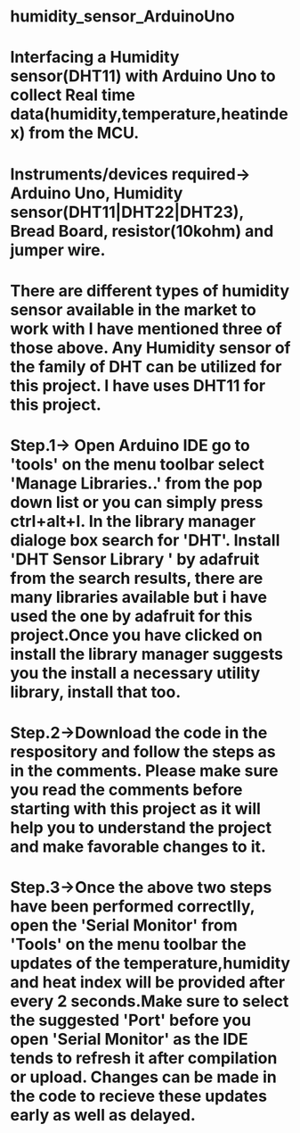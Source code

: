 # humidity_sensor_ArduinoUno
# Interfacing a Humidity sensor(DHT11) with Arduino Uno to collect Real time data(humidity,temperature,heatindex) from the MCU.
# Instruments/devices required-> Arduino Uno, Humidity sensor(DHT11|DHT22|DHT23), Bread Board, resistor(10kohm) and jumper wire.
# There are different types of humidity sensor available in the market to work with I have mentioned three of those above. Any Humidity sensor of the family of DHT can be utilized   for this project. I have uses DHT11 for this project.
# Step.1-> Open Arduino IDE go to 'tools' on the menu toolbar select 'Manage Libraries..' from the pop down list or you can simply press ctrl+alt+I. In the library manager dialoge   box search for 'DHT'. Install 'DHT Sensor Library ' by adafruit from the search results, there are many libraries available but i have used the one by adafruit for this   project.Once you have clicked on install the library manager suggests you the install a necessary utility library, install that too. 
# Step.2->Download the code in the respository and follow the steps as in the comments. Please make sure you read the comments before starting with this project as it will help you to understand the project and make favorable changes to it.
# Step.3->Once the above two steps have been performed correctlly, open the 'Serial Monitor' from 'Tools' on the menu toolbar the updates of the temperature,humidity and heat index will be provided after every 2 seconds.Make sure to select the suggested 'Port' before you open 'Serial Monitor' as the IDE tends to refresh it after compilation or upload. Changes can be made in the code to recieve these updates early as well as delayed.



